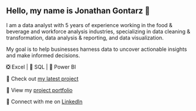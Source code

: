 ## Hello, my name is Jonathan Gontarz 👋

I am a data analyst with 5 years of experience working in the food & beverage and workforce analysis industries, specializing in data cleaning & transformation, data analysis & reporting, and data visualization.

My goal is to help businesses harness data to uncover actionable insights and make informed decisions.

❎ Excel | 🐬 SQL | 📶 Power BI

📌 Check out [my latest project](https://medium.com/@jpgontarz/hello-world-594a10f3dd9a)

📂 View my [project portfolio](https://www.datascienceportfol.io/jpgontarz)

🤝 Connect with me on [LinkedIn](https://www.linkedin.com/in/jpgontarz/)
